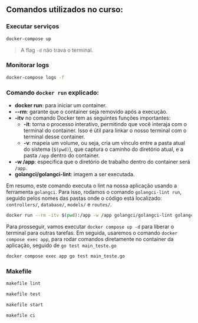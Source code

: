 
## Comandos utilizados no curso:

### Executar serviços
```bash
docker-compose up
```
> A flag `-d` não trava o terminal.

### Monitorar logs
```bash
docker-compose logs -f
```

### Comando `docker run` explicado:

- **docker run**: para iniciar um container.
- **--rm**: garante que o container seja removido após a execução.
- **-itv** no comando Docker tem as seguintes funções importantes:
  - **-it**: torna o processo interativo, permitindo que você interaja com o terminal do container. Isso é útil para linkar o nosso terminal com o terminal desse container.
  - **-v**: mapeia um volume, ou seja, cria um vínculo entre a pasta atual do sistema (`$(pwd)`), que captura o caminho do diretório atual, e a pasta `/app` dentro do container.
- **-w /app**: especifica que o diretório de trabalho dentro do container será `/app`.
- **golangci/golangci-lint**: imagem a ser executada.

Em resumo, este comando executa o lint na nossa aplicação usando a ferramenta `golangci`. Para isso, rodamos o comando `golangci-lint run`, seguido pelos nomes das pastas onde o código está localizado: `controllers/`, `database/`, `models/` e `routes/`.

```bash
docker run --rm -itv $(pwd):/app -w /app golangci/golangci-lint golangci-lint run controllers/ database/ models/ routes/
```

Para prosseguir, vamos executar `docker compose up -d` para liberar o terminal para outras tarefas. Em seguida, usaremos o comando `docker compose exec app`, para rodar comandos diretamente no container da aplicação, seguido de `go test main_teste.go`

```bash
docker compose exec app go test main_teste.go
```

### Makefile

```bash
makefile lint
```
```bash
makefile test
```
```bash
makefile start
```
```bash
makefile ci
```


